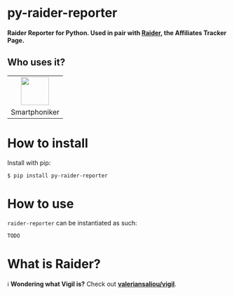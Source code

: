 # py-raider-reporter


#### Raider Reporter for Python. Used in pair with [Raider](https://github.com/valeriansaliou/raider), the Affiliates Tracker Page.


## Who uses it?

<table>
<tr>
<td align="center"><a href="https://smartphoniker.shop/"><img src="https://smartphoniker.shop/static/images/smartphoniker-logo.svg" height="64" /></a></td>
</tr>
<tr>
<td align="center">Smartphoniker</td>
</tr>
</table>



# How to install
Install with pip:

```sh
$ pip install py-raider-reporter
```


# How to use
`raider-reporter` can be instantiated as such:

```py
TODO
```


# What is Raider?
ℹ️ **Wondering what Vigil is?** Check out **[valeriansaliou/vigil](https://github.com/valeriansaliou/raider)**.
